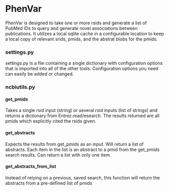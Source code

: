 # PhenVar
PhenVar is designed to take one or more rsids and generate a list of PubMed IDs to query and generate novel associations between publications. It utilizes a local sqlite cache in a configurable location to keep a local copy of relevant srids, pmids, and the abstrat blobs for the pmids.  

### settings.py
settings.py is a file containing a single dictionary with configuration options that is imported into all of the other tools.  Configuration options you need can easily be added or changed.
### ncbiutils.py
#### get_pmids 
Takes a single rsid input (string) or several rsid inputs (list of strings) and returns a dictionary from Entrez.read/esearch.  The results returned are all pmids which explicitly cited the rsids given.  
#### get_abstracts
Expects the results from get_pmids as an input.  Will return a list of abstracts.  Each item in the list is an abstract to a pmid from the get_pmids search results.  Can return a list with only one item.  
#### get_abstracts_from_list
Instead of relying on a previous, saved search, this function will return the abstracts from a pre-defined list of pmids
